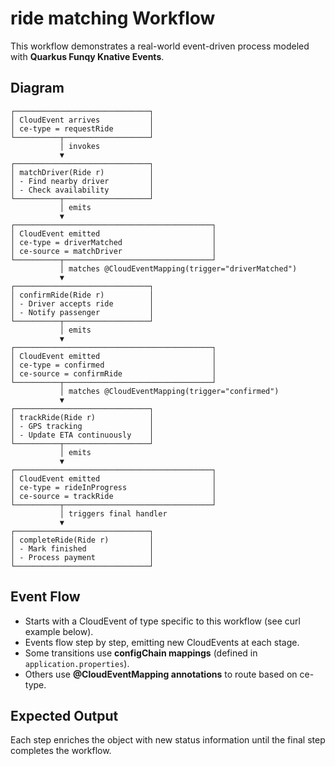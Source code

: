 # ride matching Workflow

This workflow demonstrates a real-world event-driven process modeled with **Quarkus Funqy Knative Events**.

## Diagram
```
┌──────────────────────────────┐
│ CloudEvent arrives           │
│ ce-type = requestRide        │
└──────────┬───────────────────┘
           │ invokes
           ▼
┌──────────────────────────────┐
│ matchDriver(Ride r)          │
│ - Find nearby driver         │
│ - Check availability         │
└──────────┬───────────────────┘
           │ emits
           ▼
┌────────────────────────────────────────────┐
│ CloudEvent emitted                         │
│ ce-type = driverMatched                    │
│ ce-source = matchDriver                    │
└──────────┬─────────────────────────────────┘
           │ matches @CloudEventMapping(trigger="driverMatched")
           ▼
┌──────────────────────────────┐
│ confirmRide(Ride r)          │
│ - Driver accepts ride        │
│ - Notify passenger           │
└──────────┬───────────────────┘
           │ emits
           ▼
┌────────────────────────────────────────────┐
│ CloudEvent emitted                         │
│ ce-type = confirmed                        │
│ ce-source = confirmRide                    │
└──────────┬─────────────────────────────────┘
           │ matches @CloudEventMapping(trigger="confirmed")
           ▼
┌──────────────────────────────┐
│ trackRide(Ride r)            │
│ - GPS tracking               │
│ - Update ETA continuously    │
└──────────┬───────────────────┘
           │ emits
           ▼
┌────────────────────────────────────────────┐
│ CloudEvent emitted                         │
│ ce-type = rideInProgress                   │
│ ce-source = trackRide                      │
└──────────┬─────────────────────────────────┘
           │ triggers final handler
           ▼
┌──────────────────────────────┐
│ completeRide(Ride r)         │
│ - Mark finished              │
│ - Process payment            │
└──────────────────────────────┘
```

## Event Flow
- Starts with a CloudEvent of type specific to this workflow (see curl example below).
- Events flow step by step, emitting new CloudEvents at each stage.
- Some transitions use **configChain mappings** (defined in `application.properties`).
- Others use **@CloudEventMapping annotations** to route based on ce-type.

## Expected Output
Each step enriches the object with new status information until the final step completes the workflow.
